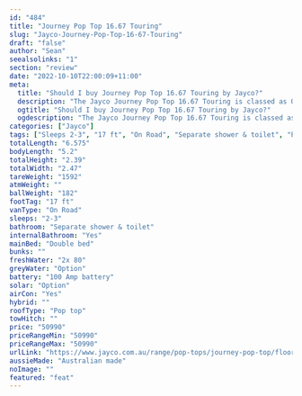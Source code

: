 ```yaml
---
id: "484"
title: "Journey Pop Top 16.67 Touring"
slug: "Jayco-Journey-Pop-Top-16-67-Touring"
draft: "false"
author: "Sean"
seealsolinks: "1"
section: "review"
date: "2022-10-10T22:00:09+11:00"
meta:
  title: "Should I buy Journey Pop Top 16.67 Touring by Jayco?"
  description: "The Jayco Journey Pop Top 16.67 Touring is classed as On Road, and sleeps 2-3 people. It is Australian made and comes in at 17 ft. It generally has Separate shower & toilet."
  ogtitle: "Should I buy Journey Pop Top 16.67 Touring by Jayco?"
  ogdescription: "The Jayco Journey Pop Top 16.67 Touring is classed as On Road, and sleeps 2-3 people. It is Australian made and comes in at 17 ft. It generally has Separate shower & toilet."
categories: ["Jayco"]
tags: ["Sleeps 2-3", "17 ft", "On Road", "Separate shower & toilet", "Pop top", "50 - 60k"]
totalLength: "6.575"
bodyLength: "5.2"
totalHeight: "2.39"
totalWidth: "2.47"
tareWeight: "1592"
atmWeight: ""
ballWeight: "182"
footTag: "17 ft"
vanType: "On Road"
sleeps: "2-3"
bathroom: "Separate shower & toilet"
internalBathroom: "Yes"
mainBed: "Double bed"
bunks: ""
freshWater: "2x 80"
greyWater: "Option"
battery: "100 Amp battery"
solar: "Option"
airCon: "Yes"
hybrid: ""
roofType: "Pop top"
towHitch: ""
price: "50990"
priceRangeMin: "50990"
priceRangeMax: "50990"
urlLink: "https://www.jayco.com.au/range/pop-tops/journey-pop-top/floor-plans/touring/journey-1667-4jy-my22"
aussieMade: "Australian made"
noImage: ""
featured: "feat"
---
```


